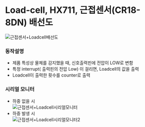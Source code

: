 # Load-cell, HX711, 근접센서(CR18-8DN) 배선도
![근접센서+Loadcell배선도](https://user-images.githubusercontent.com/98401825/163945290-700dc603-05a1-401e-875e-7f39590b2ab9.png)

### 동작설명  
* 제품 특성상 물체를 감지했을 때, 신호출력핀에 전압이 LOW로 변함
* 특정 interrupt( 출력핀의 전압 Low) 이 걸리면, Loadcell의 값을 출력  
* Loadcell이 출력한 횟수를 counter로 출력  

### 시리얼 모니터  
* 하중 없을 시  
![근접센서+Loadcell시리얼모니터](https://user-images.githubusercontent.com/98401825/163946248-726e9855-8e51-45f1-8fc8-cf78a5f9518f.png)  
* 하중 발생 시  
![근접센서+Loadcell시리얼모니터2](https://user-images.githubusercontent.com/98401825/163946353-0b335dbd-8a80-48ca-8095-ff68fd24ba49.png)


 

